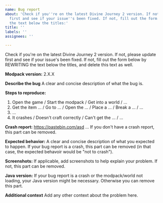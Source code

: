```yaml
---
name: Bug report
about: 'Check if you''re on the latest Divine Journey 2 version. If not, please update
  first and see if your issue''s been fixed. If not, fill out the form below by REWRITING
  the text below the titles:'
title: ''
labels: ''
assignees: ''

---
```


Check if you're on the latest Divine Journey 2 version. If not, please update first and see if your issue's been fixed. If not, fill out the form below by REWRITING the text below the titles, and delete this text as well.

**Modpack version:**
2.X.X

**Describe the bug**
A clear and concise description of what the bug is.

**Steps to reproduce:**
1. Open the game / Start the modpack / Get into a world / ...
2. Get the item ... / Go to ... / Open the ... / Place a ... / Break a ... / ...
3. ...
4. It crashes / Doesn't craft correctly / Can't get the ... / ...

**Crash report:**
https://pastebin.com/asd ...
If you don't have a crash report, this part can be removed.

**Expected behavior:**
A clear and concise description of what you expected to happen. If your bug report is a crash, this part can be removed (in that case, the expected behavoir would be "not to crash").

**Screenshots:**
If applicable, add screenshots to help explain your problem. If not, this part can be removed.

**Java version:**
If your bug report is a crash or the modpack/world not loading, your Java version might be necessary. Otherwise you can remove this part.

**Additional context**
Add any other context about the problem here.
